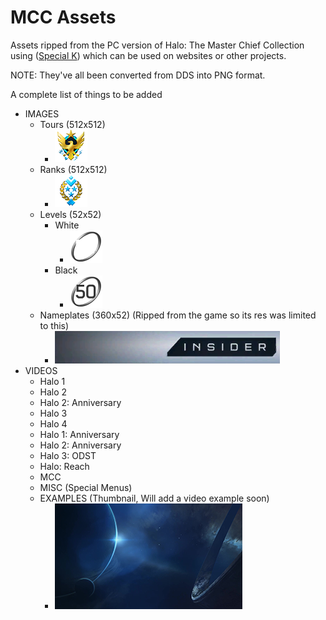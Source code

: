 
# MCC Assets
Assets ripped from the PC version of Halo: The Master Chief Collection using ([Special K](https://discourse.differentk.fyi/)) which can be used on websites or other projects.

NOTE: They've all been converted from DDS into PNG format.

A complete list of things to be added
- IMAGES
	- Tours (512x512)
		- ![alt text](https://raw.githubusercontent.com/Twigzie/Fantality-MCC-Assets/main/assets/images/icons/tour-do-not-use.png "Max")
	- Ranks (512x512)
		- ![alt text](https://raw.githubusercontent.com/Twigzie/Fantality-MCC-Assets/main/assets/images/icons/rank-do-not-use.png "General")
	- Levels (52x52)
		- White
			- ![alt text](https://raw.githubusercontent.com/Twigzie/Fantality-MCC-Assets/main/assets/images/levels/white/50.png "Level 50")
		- Black
			- ![alt text](https://raw.githubusercontent.com/Twigzie/Fantality-MCC-Assets/main/assets/images/levels/black/50.png)
	- Nameplates (360x52) (Ripped from the game so its res was limited to this)
		- ![alt text](https://raw.githubusercontent.com/Twigzie/Fantality-MCC-Assets/main/assets/images/nameplates/361.png)
- VIDEOS
	- Halo 1
	- Halo 2
	- Halo 2: Anniversary
	- Halo 3
	- Halo 4
	- Halo 1: Anniversary
	- Halo 2: Anniversary
	- Halo 3: ODST
	- Halo: Reach
	- MCC
	- MISC  (Special Menus)
	- EXAMPLES (Thumbnail, Will add a video example soon)
		- ![alt text](https://raw.githubusercontent.com/Twigzie/Fantality-MCC-Assets/main/assets/images/icons/thumbnail-do-not-use.png "MCC Menu (one of)")
